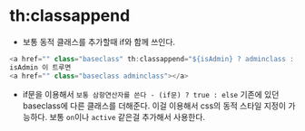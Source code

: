 # th:classappend
* 보통 동적 클래스를 추가할때 if와 함께 쓰인다.
```javascript
<a href="" class="baseclass" th:classappend="${isAdmin} ? adminclass : userclass"></a>
isAdmin 이 트루면
<a href="" class="baseclass adminclass"></a>
```
* if문을 이용해서 `보통 삼항연산자를 쓴다 - (if문) ? true : else` 기존에 있던 baseclass에 다른 클래스를 더해준다. 이걸 이용해서 css의 동적 스타일 지정이 가능하다. 보통 `on`이나 `active` 같은걸 추가해서 사용한다.